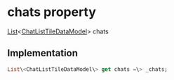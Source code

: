 


# chats property









[List](https:api.flutter.dev/flutter/dart-core/List-class.html)&lt;[ChatListTileDataModel](../../models_chats_chat_list_tile_data_model/ChatListTileDataModel-class.md)\> chats
  







## Implementation

```dart
List\<ChatListTileDataModel\> get chats =\> _chats;
```








